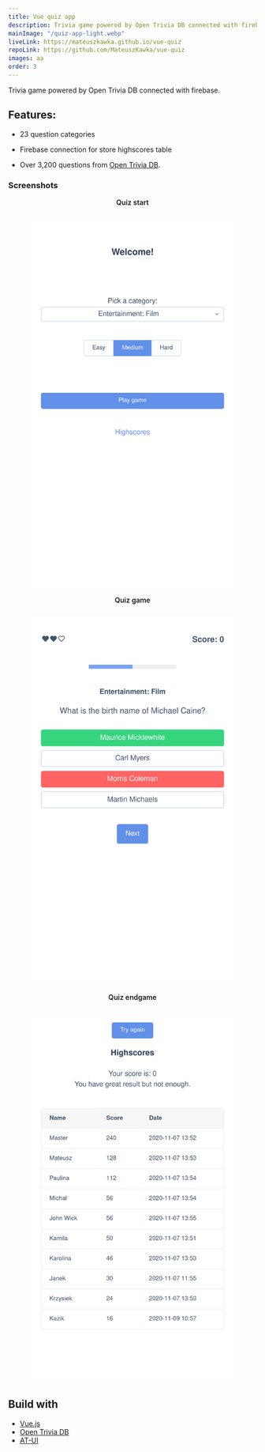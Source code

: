 ```yaml
---
title: Vue quiz app
description: Trivia game powered by Open Trivia DB connected with firebase.
mainImage: "/quiz-app-light.webp"
liveLink: https://mateuszkawka.github.io/vue-quiz
repoLink: https://github.com/MateuszKawka/vue-quiz
images: aa
order: 3
---
```


Trivia game powered by Open Trivia DB connected with firebase.

## Features:

* 23 question categories

* Firebase connection for store highscores table

* Over 3,200 questions from [Open Trivia DB](https://opentdb.com/).

### Screenshots

<span style="display:block;font-weight:600; margin-bottom:24px; text-align:center">Quiz start </span>
<span style="display:block;margin:0 auto;text-align: center;max-width:420px">![quiz start](./images/vue-quiz-app/quiz-start.webp)</span>

<span style="display:block;font-weight:600; margin-bottom:24px; text-align:center">Quiz game </span>
<span style="display:block;margin:0 auto;text-align: center;max-width:420px">![quiz game](./images/vue-quiz-app/quiz-game.webp)</span>

<span style="display:block;font-weight:600; margin-bottom:24px; text-align:center">Quiz endgame </span>
<span style="display:block;margin:0 auto;text-align: center;max-width:420px">![quiz endgame](./images/vue-quiz-app/quiz-endgame.webp)</span>


## Build with

 * [Vue.js](https://vuejs.org/)
 * [Open Trivia DB](https://opentdb.com/)
 * [AT-UI](https://at-ui.github.io/at-ui/#/en)
